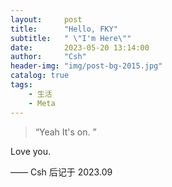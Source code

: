 ```yaml
---
layout:     post
title:      "Hello, FKY"
subtitle:   " \"I'm Here\""
date:       2023-05-20 13:14:00
author:     "Csh"
header-img: "img/post-bg-2015.jpg"
catalog: true
tags:
    - 生活
    - Meta
---
```


> “Yeah It's on. ”


Love you.

—— Csh 后记于 2023.09


